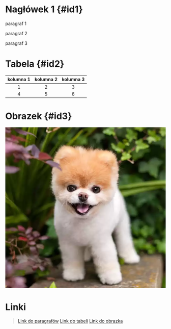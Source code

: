 # Nagłówek 1 {#id1}

paragraf 1

paragraf 2

paragraf 3 

# Tabela {#id2}

| kolumna 1 | kolumna 2 | kolumna 3|
| :-----: | :--------: | :--------: |
|1 | 2     | 3 |
|4| 5| 6|

# Obrazek {#id3}

![piesek.jpg](piesek.jpg)

# Linki
> [Link do paragrafów](#id1)
> [Link do tabeli](#id2)
> [Link do obrazka](#id3)

